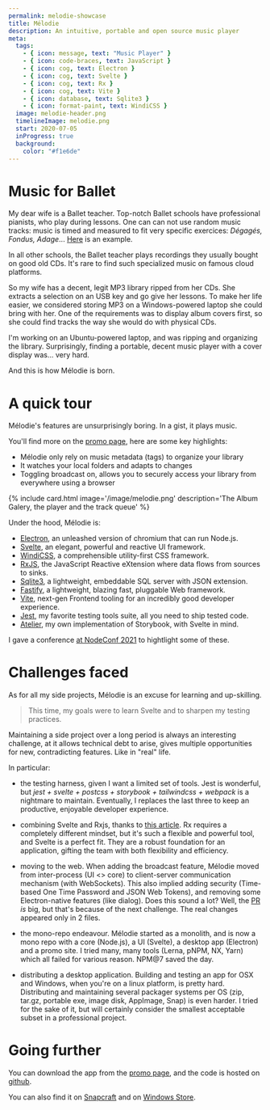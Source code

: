 ```yaml
---
permalink: melodie-showcase
title: Mélodie
description: An intuitive, portable and open source music player
meta:
  tags:
    - { icon: message, text: "Music Player" }
    - { icon: code-braces, text: JavaScript }
    - { icon: cog, text: Electron }
    - { icon: cog, text: Svelte }
    - { icon: cog, text: Rx }
    - { icon: cog, text: Vite }
    - { icon: database, text: Sqlite3 }
    - { icon: format-paint, text: WindiCSS }
  image: melodie-header.png
  timelineImage: melodie.png
  start: 2020-07-05
  inProgress: true
  background:
    color: "#f1e6de"
---
```


# Music for Ballet

My dear wife is a Ballet teacher.
Top-notch Ballet schools have professional pianists, who play during lessons.
One can can not use random music tracks: music is timed and measured to fit very specific exercices: _Dégagés, Fondus, Adage_...
[Here][vol-27-debutants] is an example.

In all other schools, the Ballet teacher plays recordings they usually bought on good old CDs. It's rare to find such specialized music on famous cloud platforms.

So my wife has a decent, legit MP3 library ripped from her CDs. She extracts a selection on an USB key and go give her lessons.
To make her life easier, we considered storing MP3 on a Windows-powered laptop she could bring with her.
One of the requirements was to display album covers first, so she could find tracks the way she would do with physical CDs.

I'm working on an Ubuntu-powered laptop, and was ripping and organizing the library. Surprisingly, finding a portable, decent music player with a cover display was... very hard.

And this is how Mélodie is born.

# A quick tour

Mélodie's features are unsurprisingly boring. In a gist, it plays music.

You'll find more on the [promo page][melodie-site], here are some key highlights:

- Mélodie only rely on music metadata (tags) to organize your library
- It watches your local folders and adapts to changes
- Toggling broadcast on, allows you to securely access your library from everywhere using a browser

{% include card.html image='/image/melodie.png' description='The Album Galery, the player and the track queue' %}

Under the hood, Mélodie is:

- [Electron][electron], an unleashed version of chromium that can run Node.js.
- [Svelte][svelte], an elegant, powerful and reactive UI framework.
- [WindiCSS][windi], a comprehensible utility-first CSS framework.
- [RxJS][rx], the JavaScript Reactive eXtension where data flows from sources to sinks.
- [Sqlite3][sqlite], a lightweight, embeddable SQL server with JSON extension.
- [Fastify][fastify], a lightweight, blazing fast, pluggable Web framework.
- [Vite][vite], next-gen Frontend tooling for an incredibly good developer experience.
- [Jest][jest], my favorite testing tools suite, all you need to ship tested code.
- [Atelier][atelier], my own implementation of Storybook, with Svelte in mind.

I gave a conference [at NodeConf 2021][nodeconf-2021] to hightlight some of these.

# Challenges faced

As for all my side projects, Mélodie is an excuse for learning and up-skilling.

> This time, my goals were to learn Svelte and to sharpen my testing practices.

Maintaining a side project over a long period is always an interesting challenge, at it allows technical debt to arise, gives multiple opportunities for new, contradicting features. Like in "real" life.

In particular:

- the testing harness, given I want a limited set of tools. Jest is wonderful, but _jest + svelte + postcss + storybook + tailwindcss + webpack_ is a nightmare to maintain. Eventually, I replaces the last three to keep an productive, enjoyable developer experience.

- combining Svelte and Rxjs, thanks to [this article][svelte-and-rxjs]. Rx requires a completely different mindset, but it's such a flexible and powerful tool, and Svelte is a perfect fit. They are a robust foundation for an application, gifting the team with both flexibility and efficiency.

- moving to the web. When adding the broadcast feature, Mélodie moved from inter-process (UI <> core) to client-server communication mechanism (with WebSockets). This also implied adding security (Time-based One Time Password and JSON Web Tokens), and removing some Electron-native features (like dialog). Does this sound a lot? Well, the [PR][web-broadcast-pr] _is_ big, but that's because of the next challenge. The real changes appeared only in 2 files.

- the mono-repo endeavour. Mélodie started as a monolith, and is now a mono repo with a core (Node.js), a UI (Svelte), a desktop app (Electron) and a promo site. I tried many, many tools (Lerna, pNPM, NX, Yarn) which all failed for various reason. NPM@7 saved the day.

- distributing a desktop application. Building and testing an app for OSX and Windows, when you're on a linux platform, is pretty hard. Distributing and maintaining several packager systems per OS (zip, tar.gz, portable exe, image disk, AppImage, Snap) is even harder. I tried for the sake of it, but will certainly consider the smallest acceptable subset in a professional project.

# Going further

You can download the app from the [promo page][melodie-site], and the code is hosted on [github][melodie-repo].

You can also find it on [Snapcraft][melodie-snapcraft] and on [Windows Store][melodie-store].

[atelier]: https://feugy.github.ui/atelier
[electron]: https://www.electronjs.org
[fastify]: https://www.fastify.io
[jest]: https://jestjs.io/
[melodie-repo]: https://github.com/feugy/melodie
[melodie-site]: https://feugy.github.io/melodie
[melodie-snapcraft]: https://snapcraft.io/melodie
[melodie-store]: https://www.microsoft.com/p/melodie/9n41vk2c5vc2
[rx]: https://rxjs.dev
[sqlite]: https://sqlite.org
[svelte]: https://svelte.dev
[svelte-and-rxjs]: https://codechips.me/if-svelte-and-rxjs-had-a-baby
[vite]: https://vitejs.dev
[vol-27-debutants]: https://asgardproductions.com/product/dance-arts-production-vol-27
[web-broadcast-pr]: https://github.com/feugy/melodie/pull/19
[windi]: https://windicss.org
[nodeconf-2021]: https://feugy.github.io/nodeconf-2021
